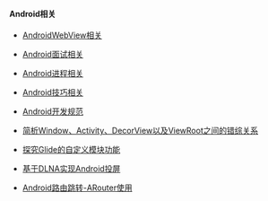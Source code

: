 #### Android相关

* [AndroidWebView相关][1]

* [Android面试相关][2]

* [Android进程相关][3]

* [Android技巧相关][4]

* [Android开发规范][5]

* [简析Window、Activity、DecorView以及ViewRoot之间的错综关系](https://www.jianshu.com/p/8766babc40e0)


* [探究Glide的自定义模块功能](https://mp.weixin.qq.com/s/Xhu9MoLEPSxfyFIjpLLLkA)

* [基于DLNA实现Android投屏](https://www.jianshu.com/p/5a260182cc82)

* [Android路由跳转-ARouter使用](http://blog.csdn.net/zcmain/article/details/78190618)

[1]:webview.md

[2]:android面试.md

[3]:android进程.md

[4]:android技巧.md

[5]:AndroidStandardDevelop.md